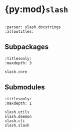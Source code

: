 # {py:mod}`slash`

```{py:module} slash
```

```{autodoc2-docstring} slash
:parser: slash.docstrings
:allowtitles:
```

## Subpackages

```{toctree}
:titlesonly:
:maxdepth: 3

slash.core
```

## Submodules

```{toctree}
:titlesonly:
:maxdepth: 1

slash.utils
slash.daemon
slash.cli
slash.slash
```
